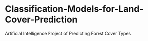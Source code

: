 # Classification-Models-for-Land-Cover-Prediction
Artificial Intelligence Project of Predicting Forest Cover Types
